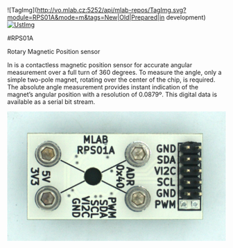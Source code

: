 <!--- tags:New|Old|Prepared|in development: --->
![TagImg](http://vo.mlab.cz:5252/api/mlab-repos/TagImg.svg?module=RPS01A&mode=m&tags=New|Old|Prepared|in development)
[![UstImg](http://vo.mlab.cz:5252/api/mlab-repos/UstImg.svg?module=RPS01A)](http://ust.cz)
<!--- Created:2017-01-02T00:12:37.669939: ---> 
<!--- Author:['Mlab','MLAB2']: ---> 
<!--- AuthorEmail:['email@mlab.cz']: ---> 
<!--- Name:RPS01A: --->
#RPS01A 
<!--- LongName --->
Rotary Magnetic Position sensor
<!--- ELongName ---> 

<!--- Lead --->
In is a contactless magnetic position sensor for accurate angular measurement over a full turn of 360 degrees. To measure the angle, only a simple two-pole magnet, rotating over the center of the chip, is required. The absolute angle measurement provides instant indication of the magnet’s angular position with a resolution of 0.0879º. This digital data is available as a serial bit stream.
<!--- ELead ---> 

![LeadImg](DOC/SRC/img/RPS01A_top_big.jpg) 




<!--- Description --->
<!--- EDescription --->
<!--- Content --->
<!--- EContent --->
